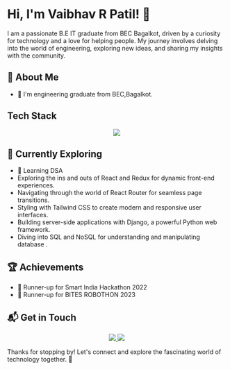 # Hi, I'm Vaibhav R Patil! 👋

I am a passionate B.E IT graduate from BEC Bagalkot, driven by a curiosity for technology and a love for helping people. My journey involves delving into the world of engineering, exploring new ideas, and sharing my insights with the community.

<!--![vaibhav88614's Stats](https://github-readme-stats.vercel.app/api?username=vaibhav88614&theme=vue-dark&show_icons=true&hide_border=true&count_private=true)-->

## 🚀 About Me

- 🔭 I'm engineering graduate from BEC,Bagalkot.

## Tech Stack
<p align="center">
  <a href="https://skillicons.dev">
    <img src="https://skillicons.dev/icons?i=java,python,javascript,react,nodejs,c,cpp,arduino,perl,linux" />
  </a>
</p>


## 🌱 Currently Exploring

  - 🚀 Learning DSA
  - Exploring the ins and outs of React and Redux for dynamic front-end experiences.
  - Navigating through the world of React Router for seamless page transitions.
  - Styling with Tailwind CSS to create modern and responsive user interfaces.
  - Building server-side applications with Django, a powerful Python web framework.
  - Diving into SQL and NoSQL for understanding and manipulating database .

 ## 🏆 Achievements

- 🌟 Runner-up for Smart India Hackathon 2022
- 🌟 Runner-up for BITES ROBOTHON 2023


## 📬 Get in Touch

<p align="center">
    <a href="https://www.linkedin.com/in/vaibhavrp614/">
    	<img src="https://skillicons.dev/icons?i=linkedin">
    </a>
    <a href="mailto:vaibhavrp614@gmail.com">
    	<img src="https://skillicons.dev/icons?i=gmail">
    </a>
</p>

Thanks for stopping by! Let's connect and explore the fascinating world of technology together. 🚀

<!--

Here are some ideas to get you started:

- 🔭 I’m currently working on building a portfolio website
- 🌱 I’m currently learning text manipulation using PERL
- 🤔 I’m looking for help with web designing
- 📫 How to reach me: vaibhavrp614@gmail.com
- 😄 Pronouns: He/Him
- ⚡ Fun fact: I am Instrumentation Engineer aspiring to start my career in IT.
-->


